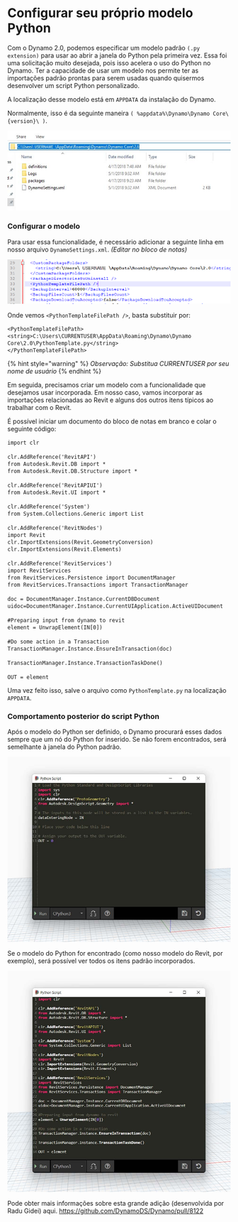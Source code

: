 # Configurar seu próprio modelo Python

Com o Dynamo 2.0, podemos especificar um modelo padrão `(.py extension)` para usar ao abrir a janela do Python pela primeira vez. Essa foi uma solicitação muito desejada, pois isso acelera o uso do Python no Dynamo. Ter a capacidade de usar um modelo nos permite ter as importações padrão prontas para serem usadas quando quisermos desenvolver um script Python personalizado.

A localização desse modelo está em `APPDATA` da instalação do Dynamo.

Normalmente, isso é da seguinte maneira `( %appdata%\Dynamo\Dynamo Core\{version}\ )`.

![](<../images/8-3/3/python templates - appdata folder location.jpg>)

### Configurar o modelo

Para usar essa funcionalidade, é necessário adicionar a seguinte linha em nosso arquivo `DynamoSettings.xml`. _(Editar no bloco de notas)_

![](<../images/8-3/3/python templates -dynamo settings xml file.png>)

Onde vemos `<PythonTemplateFilePath />`, basta substituir por:

```
<PythonTemplateFilePath>
<string>C:\Users\CURRENTUSER\AppData\Roaming\Dynamo\Dynamo Core\2.0\PythonTemplate.py</string>
</PythonTemplateFilePath>
```

{% hint style="warning" %}
_Observação: Substitua CURRENTUSER por seu nome de usuário_
{% endhint %}

Em seguida, precisamos criar um modelo com a funcionalidade que desejamos usar incorporada. Em nosso caso, vamos incorporar as importações relacionadas ao Revit e alguns dos outros itens típicos ao trabalhar com o Revit.

É possível iniciar um documento do bloco de notas em branco e colar o seguinte código:

```
import clr

clr.AddReference('RevitAPI')
from Autodesk.Revit.DB import *
from Autodesk.Revit.DB.Structure import *

clr.AddReference('RevitAPIUI')
from Autodesk.Revit.UI import *

clr.AddReference('System')
from System.Collections.Generic import List

clr.AddReference('RevitNodes')
import Revit
clr.ImportExtensions(Revit.GeometryConversion)
clr.ImportExtensions(Revit.Elements)

clr.AddReference('RevitServices')
import RevitServices
from RevitServices.Persistence import DocumentManager
from RevitServices.Transactions import TransactionManager

doc = DocumentManager.Instance.CurrentDBDocument
uidoc=DocumentManager.Instance.CurrentUIApplication.ActiveUIDocument

#Preparing input from dynamo to revit
element = UnwrapElement(IN[0])

#Do some action in a Transaction
TransactionManager.Instance.EnsureInTransaction(doc)

TransactionManager.Instance.TransactionTaskDone()

OUT = element
```

Uma vez feito isso, salve o arquivo como `PythonTemplate.py` na localização `APPDATA`.

### Comportamento posterior do script Python

Após o modelo do Python ser definido, o Dynamo procurará esses dados sempre que um nó do Python for inserido. Se não forem encontrados, será semelhante à janela do Python padrão.

![](<../images/8-3/3/python templates - before setup template.jpg>)

Se o modelo do Python for encontrado (como nosso modelo do Revit, por exemplo), será possível ver todos os itens padrão incorporados.

![](<../images/8-3/3/python templates - after setup template.jpg>)

Pode obter mais informações sobre esta grande adição (desenvolvida por Radu Gidei) aqui. https://github.com/DynamoDS/Dynamo/pull/8122
